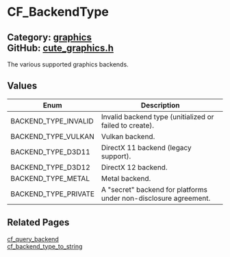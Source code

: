 [//]: # (This file is automatically generated by Cute Framework's docs parser.)
[//]: # (Do not edit this file by hand!)
[//]: # (See: https://github.com/RandyGaul/cute_framework/blob/master/samples/docs_parser.cpp)
[](../header.md ':include')

# CF_BackendType

Category: [graphics](/api_reference?id=graphics)  
GitHub: [cute_graphics.h](https://github.com/RandyGaul/cute_framework/blob/master/include/cute_graphics.h)  
---

The various supported graphics backends.

## Values

Enum | Description
--- | ---
BACKEND_TYPE_INVALID | Invalid backend type (unitialized or failed to create).
BACKEND_TYPE_VULKAN | Vulkan backend.
BACKEND_TYPE_D3D11 | DirectX 11 backend (legacy support).
BACKEND_TYPE_D3D12 | DirectX 12 backend.
BACKEND_TYPE_METAL | Metal backend.
BACKEND_TYPE_PRIVATE | A "secret" backend for platforms under non-disclosure agreement.

## Related Pages

[cf_query_backend](/graphics/cf_query_backend.md)  
[cf_backend_type_to_string](/graphics/cf_backend_type_to_string.md)  

